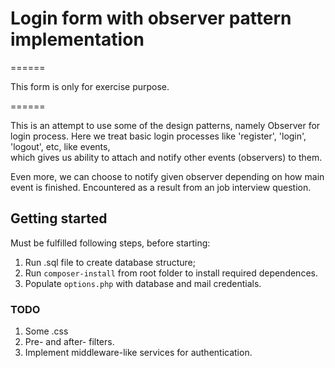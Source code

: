 # Login form with observer pattern implementation

======

This form is only for exercise purpose.

======

This is an attempt to use some of the design patterns, namely Observer for login process.
Here we treat basic login processes like 'register', 'login', 'logout', etc, like events,  
which gives us ability to attach and notify other events (observers) to them.

Even more, we can choose to notify given observer depending on how main event is finished.
Encountered as a result from an job interview question.

## Getting started

Must be fulfilled following steps, before starting:

  1. Run .sql file to create database structure;
  2. Run  ``` composer-install ``` from root folder to install required dependences.
  3. Populate  ``` options.php ``` with database and mail credentials.

### TODO

1. Some .css
2. Pre- and after- filters.
3. Implement middleware-like services for authentication.

